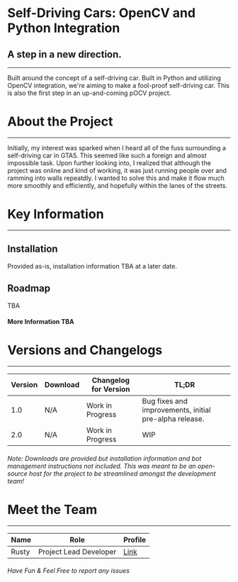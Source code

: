 # Self-Driving Cars: OpenCV and Python Integration
## A step in a new direction.
---
Built around the concept of a self-driving car. Built in Python and utilizing OpenCV integration, we're aiming to make a fool-proof self-driving car. This is also the first step in an up-and-coming pOCV project.

# About the Project
---
Initially, my interest was sparked when I heard all of the fuss surrounding a self-driving car in GTA5. This seemed like such a foreign and almost impossible task. Upon further looking into, I realized that although the project was online and kind of working, it was just running people over and ramming into walls repeatdly. I wanted to solve this and make it flow much more smoothly and efficiently, and hopefully within the lanes of the streets.

# Key Information
---

## Installation
Provided as-is, installation information TBA at a later date.

## Roadmap
TBA

#### More Information TBA

# Versions and Changelogs
---

| Version | Download | Changelog for Version | TL;DR |
|---------|----------|------------|-------|
| 1.0 | N/A | Work in Progress | Bug fixes and improvements, initial pre-alpha release. |
| 2.0 | N/A | Work in Progress | WIP |

###### Note: Downloads are provided but installation information and bot management instructions not included. This was meant to be an open-source host for the project to be streamlined amongst the development team!

# Meet the Team
---

| Name | Role | Profile |
|------|------|---------------|
| Rusty | Project Lead Developer | [Link](https://www.github.com/RHQ-Rusty/) |

###### Have Fun & Feel Free to report any issues

